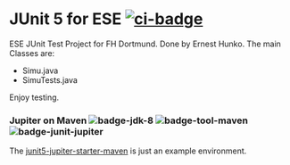 # JUnit 5 for ESE [![ci-badge]][ci-actions]

ESE JUnit Test Project for FH Dortmund. Done by Ernest Hunko.
The main Classes are:
- Simu.java
- SimuTests.java

Enjoy testing.

### Jupiter on Maven ![badge-jdk-8] ![badge-tool-maven] ![badge-junit-jupiter]

The [junit5-jupiter-starter-maven] is just an example environment.



[junit5-jupiter-starter-maven]: junit5-jupiter-starter-maven
[badge-jdk-8]: https://img.shields.io/badge/jdk-8-lightgray.svg "JDK-8"
[badge-tool-maven]: https://img.shields.io/badge/tool-maven-0440af.svg "Maven wrapper included"
[badge-junit-jupiter]: https://img.shields.io/badge/junit-jupiter-green.svg "JUnit Jupiter Engine"

[ci-badge]:https://github.com/junit-team/junit5-samples/workflows/Build%20all%20samples/badge.svg "CI build status"
[ci-actions]: https://github.com/junit-team/junit5-samples/actions
